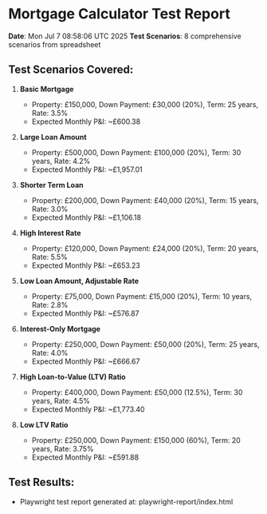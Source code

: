 # Mortgage Calculator Test Report

**Date**: Mon Jul  7 08:58:06 UTC 2025
**Test Scenarios**: 8 comprehensive scenarios from spreadsheet

## Test Scenarios Covered:

1. **Basic Mortgage**
   - Property: £150,000, Down Payment: £30,000 (20%), Term: 25 years, Rate: 3.5%
   - Expected Monthly P&I: ~£600.38

2. **Large Loan Amount**
   - Property: £500,000, Down Payment: £100,000 (20%), Term: 30 years, Rate: 4.2%
   - Expected Monthly P&I: ~£1,957.01

3. **Shorter Term Loan**
   - Property: £200,000, Down Payment: £40,000 (20%), Term: 15 years, Rate: 3.0%
   - Expected Monthly P&I: ~£1,106.18

4. **High Interest Rate**
   - Property: £120,000, Down Payment: £24,000 (20%), Term: 20 years, Rate: 5.5%
   - Expected Monthly P&I: ~£653.23

5. **Low Loan Amount, Adjustable Rate**
   - Property: £75,000, Down Payment: £15,000 (20%), Term: 10 years, Rate: 2.8%
   - Expected Monthly P&I: ~£576.87

6. **Interest-Only Mortgage**
   - Property: £250,000, Down Payment: £50,000 (20%), Term: 25 years, Rate: 4.0%
   - Expected Monthly P&I: ~£666.67

7. **High Loan-to-Value (LTV) Ratio**
   - Property: £400,000, Down Payment: £50,000 (12.5%), Term: 30 years, Rate: 4.5%
   - Expected Monthly P&I: ~£1,773.40

8. **Low LTV Ratio**
   - Property: £250,000, Down Payment: £150,000 (60%), Term: 20 years, Rate: 3.75%
   - Expected Monthly P&I: ~£591.88

## Test Results:

- Playwright test report generated at: playwright-report/index.html
